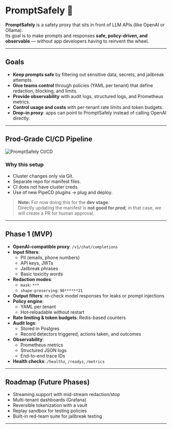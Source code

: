 # PromptSafely 🚦

**PromptSafely** is a safety proxy that sits in front of LLM APIs (like OpenAI or Ollama).  
Its goal is to make prompts and responses **safe, policy-driven, and observable** — without app developers having to reinvent the wheel.

---

## Goals

- **Keep prompts safe** by filtering out sensitive data, secrets, and jailbreak attempts.  
- **Give teams control** through policies (YAML per tenant) that define redaction, blocking, and limits.  
- **Provide observability** with audit logs, structured logs, and Prometheus metrics.  
- **Control usage and costs** with per-tenant rate limits and token budgets.  
- **Drop-in proxy**: apps can point to PromptSafely instead of calling OpenAI directly.  

---

<!-- ## Architecture

![PromptSafely Architecture](assets/promptsafely_architecture_hd.jpg)

--- -->

## Prod-Grade CI/CD Pipeline

![PromptSafely CI/CD](ci-cd-pipecd.png)

### Why this setup
- Cluster changes only via Git.  
- Separate repo for manifest files.  
- CI does not have cluster creds.  
- Use of new PipeCD plugins → plug and deploy.  

> **Note:** For now doing this for the **dev stage**.  
> Directly updating the manifest is **not good for prod**; in that case, we will create a PR for human approval.  

---

## Phase 1 (MVP)

- **OpenAI-compatible proxy**: `/v1/chat/completions`  
- **Input filters**:  
  - PII (emails, phone numbers)  
  - API keys, JWTs  
  - Jailbreak phrases  
  - Basic toxicity words  
- **Redaction modes**:  
  - `mask`: `***`  
  - `shape-preserving`: `98******21`  
- **Output filters**: re-check model responses for leaks or prompt injections  
- **Policy engine**:  
  - YAML per tenant  
  - Hot-reloadable without restart  
- **Rate limiting & token budgets**: Redis-based counters  
- **Audit logs**:  
  - Stored in Postgres  
  - Record detectors triggered, actions taken, and outcomes  
- **Observability**:  
  - Prometheus metrics  
  - Structured JSON logs  
  - End-to-end trace IDs  
- **Health checks**: `/healthz`, `/readyz`, `/metrics`  

---

## Roadmap (Future Phases)

- Streaming support with mid-stream redaction/stop  
- Multi-tenant dashboards (Grafana)  
- Reversible tokenization with a vault  
- Replay sandbox for testing policies  
- Built-in red-team suite for jailbreak testing  

---

